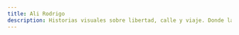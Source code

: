 ```yaml
---
title: Ali Rodrigo
description: Historias visuales sobre libertad, calle y viaje. Donde la cámara respira conmigo.
---
```

